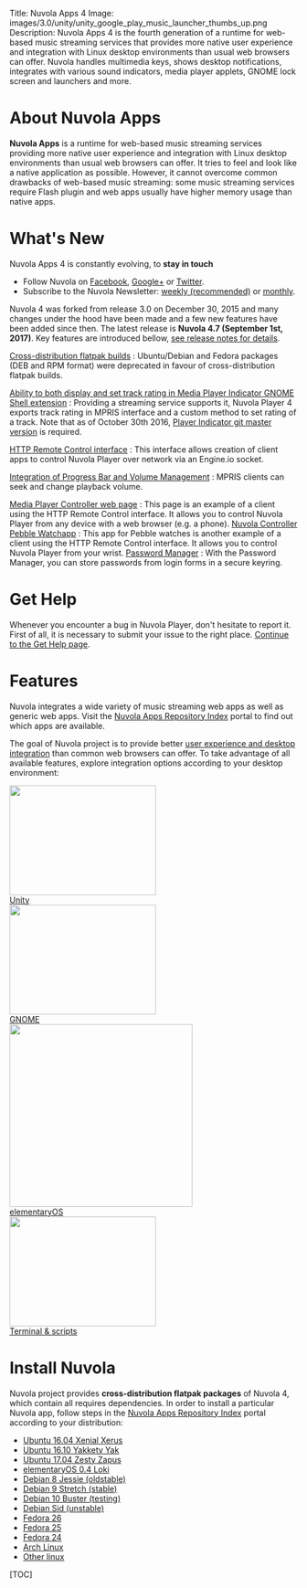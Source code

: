 Title: Nuvola Apps 4
Image: images/3.0/unity/unity_google_play_music_launcher_thumbs_up.png
Description: Nuvola Apps 4 is the fourth generation of a runtime for
    web-based music streaming services that provides more native user experience and integration
    with Linux desktop environments than usual web browsers can offer. Nuvola handles
    multimedia keys, shows desktop notifications, integrates with various sound indicators, media
    player applets, GNOME lock screen and launchers and more.
    
About Nuvola Apps
=================

**Nuvola Apps** is a runtime for web-based music streaming services providing more native user
experience and integration with Linux desktop environments than usual web browsers can offer. It
tries to feel and look like a native application as possible. However, it cannot overcome common
drawbacks of web-based music streaming: some music streaming services require Flash plugin and web
apps usually have higher memory usage than native apps.

What's New
==========

Nuvola Apps 4 is constantly evolving, to **stay in touch**

 * Follow Nuvola on [Facebook](https://www.facebook.com/nuvolaplayer),
    [Google+](https://plus.google.com/110794636546911932554) or
    [Twitter](https://twitter.com/NuvolaPlayer).
  * Subscribe to the Nuvola Newsletter: [weekly (recommended)](http://eepurl.com/bLbm5H)
    or [monthly](http://eepurl.com/bLbtM1).

Nuvola 4 was forked from release 3.0 on December 30, 2015 and many changes under the hood 
have been made and a few new features have been added since then. The latest release is
**Nuvola 4.7 (September 1st, 2017)**.
Key features are introduced bellow, [see release notes for details](:4/notes.html).

[Cross-distribution flatpak builds](https://nuvola.tiliado.eu/)
:   Ubuntu/Debian and Fedora packages (DEB and RPM format) were deprecated in favour of cross-distribution flatpak builds.

[Ability to both display and set track rating in Media Player Indicator GNOME Shell extension](:4/explore.html#media-player-indicator-extension)
:   Providing a streaming service supports it, Nuvola Player 4 exports track rating in MPRIS
    interface and a custom method to set rating of a track. Note that as of October 30th 2016,
    [Player Indicator git master version](:4/explore.html#media-player-indicator-extension) is required.

[HTTP Remote Control interface](:4/explore.html#remote-control-over-http)
:   This interface allows creation of client apps to control Nuvola Player over network via an Engine.io socket.

[Integration of Progress Bar and Volume Management](:4/notes.html#new-features)
:   MPRIS clients can seek and change playback volume.

[Media Player Controller web page](:4/explore.html#media-player-controller-web-page)
:   This page is an example of a client using the HTTP Remote Control interface. It allows you to control Nuvola Player
    from any device with a web browser (e.g. a phone).
[Nuvola Controller Pebble Watchapp](:4/explore.html#nuvola-controller-pebble-watchapp)
:   This app for Pebble watches is another example of a client using the HTTP Remote Control interface. It allows you to control Nuvola Player
    from your wrist.
[Password Manager](:4/explore.html#password-manager)
:  With the Password Manager, you can store passwords from login forms in a secure keyring.

Get Help
========

Whenever you encounter a bug in Nuvola Player, don't hesitate to report it. First of all, it is
necessary to submit your issue to the right place. [Continue to the Get Help page](:4/help.html).

Features
========

Nuvola integrates a wide variety of music streaming web apps as well as generic web apps.
Visit the [Nuvola Apps Repository Index](https://nuvola.tiliado.eu/) portal to find out which
apps are available.


The goal of Nuvola project is to provide better
[user experience and desktop integration](:4/explore.html) than common web browsers can
offer. To take advantage of all available features, explore integration options according to your
desktop environment:


<div class="row">
  <div class="col-sm-12">
    <div class="thumbnail">
      <a href=":4/explore.html#explore-unity"><img src=":images/3.0/unity/unity_google_play_music_launcher_thumbs_up[256x192].png" width="256" height="192" /></a>
      <div class="caption">
        <a class="btn btn-primary btn-block" role="button" href=":4/explore.html#explore-unity">Unity</a>
      </div>
    </div>
  </div>
  <div class="col-sm-12">
    <div class="thumbnail">
      <a href=":4/explore.html#explore-gnome"><img src=":images/3.0/gnome/gnome_add_to_favorites[256x192].png" width="256" height="192" /></a>
      <div class="caption">
        <a class="btn btn-primary btn-block" role="button" href=":4/explore.html#explore-gnome">GNOME</a>
      </div>
    </div>
  </div>
  <div class="col-sm-12">
    <div class="thumbnail">
      <a href=":4/explore.html#explore-pantheon"><img src=":images/3.1/pantheon/pantheon_dock_thumbs_up_done_with_window[320x].png" width="320" /></a>
      <div class="caption">
        <a class="btn btn-primary btn-block" role="button" href=":4/explore.html#explore-pantheon">elementaryOS</a>
      </div>
    </div>
  </div>
  <div class="col-sm-12">
    <div class="thumbnail">
      <a href=":4/explore.html#explore-terminal"><img src=":images/3.0/unity/unity_nuvolactl_multiple_apps[256x192].png" width="256" height="192" /></a>
      <div class="caption">
        <a class="btn btn-primary btn-block" role="button" href=":4/explore.html#explore-terminal">Terminal & scripts</a>
      </div>
    </div>
  </div>
</div>

Install Nuvola
==============

Nuvola project provides **cross-distribution flatpak packages** of Nuvola 4, which contain all
requires dependencies. In order to install a particular Nuvola app, follow steps in the
[Nuvola Apps Repository Index](https://nuvola.tiliado.eu/) portal according to your distribution:

  * [Ubuntu 16.04 Xenial Xerus](https://nuvola.tiliado.eu/#!index!ubuntu!xenial)
  * [Ubuntu 16.10 Yakkety Yak](https://nuvola.tiliado.eu/#!index!ubuntu!yakkety)
  * [Ubuntu 17.04 Zesty Zapus](https://nuvola.tiliado.eu/#!index!ubuntu!zesty)
  * [elementaryOS 0.4 Loki](https://nuvola.tiliado.eu/#!index!elementary!loki)
  * [Debian 8 Jessie (oldstable)](https://nuvola.tiliado.eu/#!index!debian!jessie)
  * [Debian 9 Stretch (stable)](https://nuvola.tiliado.eu/#!index!debian!stretch)
  * [Debian 10 Buster (testing)](https://nuvola.tiliado.eu/#!index!debian!buster)
  * [Debian Sid (unstable)](https://nuvola.tiliado.eu/#!index!debian!sid)
  * [Fedora 26](https://nuvola.tiliado.eu/#!index!fedora!fc26)
  * [Fedora 25](https://nuvola.tiliado.eu/#!index!fedora!fc25)
  * [Fedora 24](https://nuvola.tiliado.eu/#!index!fedora!fc24)
  * [Arch Linux](https://nuvola.tiliado.eu/#!index!archlinux)
  * [Other linux](https://nuvola.tiliado.eu/#!index!other)


[TOC]
